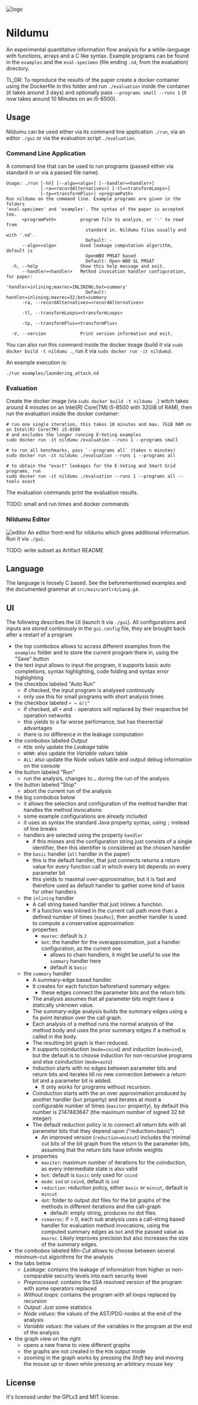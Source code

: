 ![logo](./img/logo.png)

Nildumu
=======

An experimental quantitative information flow analysis 
for a while-language with functions, arrays and a C like syntax. 
Example programs can be found in the `examples` and 
the `eval-specimen` (file ending `.nd`, from the evaluation) directory.

TL;DR: To reproduce the results of the paper create a docker container using the Dockerfile in this folder
and run `./evaluation` inside the container (it takes around 3 days) and optionally 
pass `--programs small --runs 1` (it now takes around 10 Minutes on an i5-8500).

Usage
-----

Nildumu can be used either via its command line application `./run`, 
via an editor `./gui` or via the evaluation script `./evaluation`.

### Command Line Application
A command line that can be used to run programs 
(passed either via standard in or via a passed file name).
```
Usage: ./run [-hV] [--algo=<algo>] [--handler=<handler>]
             [-ra=<recordAlternatives>] [-tl=<transformLoops>]
             [-tp=<transformPlus>] <programPath>
Run nildumu on the command line. Example programs are given in the folders
'eval-specimen' and 'examples'. The syntax of the paper is accepted too.
      <programPath>         program file to analyze, or '-' to read from
                              standard in. Nildumu files usually end with '.nd'.
                              Default: -
      --algo=<algo>         Used leakage computation algorithm, default is
                              OpenWBO PMSAT based
                              Default: Open-WBO GL PMSAT
  -h, --help                Show this help message and exit.
      --handler=<handler>   Method invocation handler configuration, for paper:
                              'handler=inlining;maxrec=INLINING;bot=summary'
                              Default: handler=inlining;maxrec=32;bot=summary
      -ra, --recordAlternatives=<recordAlternatives>

      -tl, --transformLoops=<transformLoops>

      -tp, --transformPlus=<transformPlus>

  -V, --version             Print version information and exit.
```
You can also run this command inside the docker image 
(build it via `sudo docker build -t nildumu .`, run it via `sudo docker run -it nildumu`).

An example execution is:
```
./run examples/laundering_attack.nd   
```

### Evaluation
Create the docker image (via `sudo docker build -t nildumu .`) witch
takes around 4 minutes on an Intel(R) Core(TM) i5-8500 with 32GiB of RAM),
then run the evaluation inside the docker container:
```
# run one single iteration, this takes 10 minutes and max. 7GiB RAM on an Intel(R) Core(TM) i5-8500
# and excludes the longer running E-Voting examples
sudo docker run -it nildumu /evaluation --runs 1 --programs small

# to run all benchmarks, pass `--programs all` (takes n minutes)
sudo docker run -it nildumu ./evaluation --runs 1 --programs all

# to obtain the "exact" leakages for the E-Voting and Smart Grid programs, run
sudo docker run -it nildumu ./evaluation --runs 1 --programs all --tools exact
```
The evaluation commands print the evaluation results.

TODO: small and run times and docker commands

### Nildumu Editor
![editor](./img/gui.png)
An editor front-end for nildumu which gives additional information.
Run it via `./gui`.


TODO: write subset as Artifact README

Language
--------
The language is loosely C based. See the beforementioned examples and the documented grammar at `src/main/antlr4/Lang.g4`.

UI
---
The following describes the UI (launch it via `./gui`).
All configurations and inputs are stored continously in the
`gui.config` file, they are brought back after a restart of a program

- the top combobox allows to access different examples from the
  `examples` folder and to store the current program there in,
  using the "Save" button
- the text input allows to input the program, it supports basic
  auto completions, syntax highlighting, code folding and syntax error
  highlighting
- the checkbox labeled "Auto Run"
    - if checked, the input program is analysed continously
    - only use this for small programs with short analysis times
- the checkbox labeled `+ → &!|^`
    - if checked, all `+` and `-` operators will replaced by their
      respective bit operation networks
    - this yields to a far worse perfomance, but has theorectial
      advantages
    - there is no difference in the leakage computation
- the combobox labeled *Output*
    - `MIN`: only update the *Leakage* table
    - `WONR`: also update the *Variable values* table
    - `ALL`: also update the *Node values* table and output debug
      information on the console
- the button labeled "Run"
    - run the analysis, changes to `…` during the run of the analysis
- the button labeled "Stop"
    - abort the current run of the analysis
- the big combobox below
   - it allows the selection and configuration of the method handler that handles
     the method invocations
   - some example configurations are already included
   - it uses as syntax the standard Java property syntax, using `;`
     instead of line breaks
   - handlers are selected using the property `handler`
        - if this misses and the configuration string just consists of
          a single identifier, then this identifier is considered as
          the chosen handler
   - the `basic` handler (`all` handler in the paper)
        - this is the default handler, that just connects returns
          a return value for every function call in which every bit
          depends on every parameter bit
        - this yields to maximal over-approximation, but it is fast
          and therefore used as default handler to gather some kind of
          basis for other handlers
   - the `inlining` handler
        - A call string based handler that just inlines a function.
        - If a function was inlined in the current call path more
          than a defined number of times (`maxRec`), then another
          handler is used to compute a conservative approximation
        - properties
            - `maxrec`: default is `2`
            - `bot`: the handler for the overapproximation, just
              a handler configuration, as the current one
                - allows to chain handlers, it might be useful to use
                  the `summary` handler here
                - default is `basic`
   - the `summary` handler
        - A summary-edge based handler.
        - It creates for each function beforehand summary edges:
            - these edges connect the parameter bits and the return bits
        - The analysis assumes that all parameter bits might have a
          statically unknown value.
        - The summary-edge analysis builds the summary edges using a
          fix point iteration over the call graph.
        - Each analysis of a method runs the normal analysis of the
          method body and uses the prior summary edges if a method is
          called in the body.
        - The resulting bit graph is then reduced.
        - It supports coinduction (`mode=coind`)
          and induction (`mode=ind`), but the default is to choose
          induction for non-recursive programs and else coinduction
          (`mode=auto`)
        - Induction starts with no edges between parameter bits and
          return bits and iterates till no new connection between a
          return bit and a parameter bit is added.
            - It only works for programs without recursion.
        - Coinduction starts with the an over approximation produced by
          another handler (`bot` property) and iterates at most a
          configurable number of times (`maxiter` property), by default
          this number is 2147483647 (the maximum number of signed 32 bit
          integer)
        - The default reduction policy is to connect all return bits
          with all parameter bits that they depend upon
          ("reduction=basic")
            - An improved version (`reduction=mincut`) includes the
              minimal cut bits of the bit graph from the return to the
              parameter bits, assuming that the return bits have
              infinite weights
        - properties
            - `maxiter`: maximum number of iterations for the
              coinduction, as every intermediate state is also valid
            - `bot`: default is `basic` only used for `coind`
            - `mode`: `ind` or `coind`, default is `ind`
            - `reduction`: reduction policy, either `basic` or `mincut`,
              default is `mincut`
            - `dot`: folder to output dot files for the bit graphs of
              the methods in different iterations and the call-graph
                - default: empty string, produces no dot files
            - `csmaxrec`: if > 0, each sub analysis uses a call-string
              based handler for evaluation method invocations, using
              the computed summary edges as `bot` and the passed value
              as `maxrec`. Likely improves precision but also increases
              the size of the summary edges.
- the combobox labeled *Min-Cut* allows to choose between several
  minimum-cut algorithms for the analysis
- the tabs below
    - *Leakage*: contains the leakage of information from higher or
      non-comparable security levels into each security level
    - *Preprocessed*: contains the SSA resolved version of the program
      with some operators replaced
    - *Without loops*: contains the program with all loops replaced by recursion
    - *Output*: Just some statistics
    - *Node values*: the values of the AST/PDG-nodes at the end of the
      analysis
    - *Variable values*: the values of the variables in the program
      at the end of the analysis
- the graph view on the right
    - opens a new frame to view different graphs
    - the graphs are not created in the `MIN` output mode
    - zooming in the graph works by pressing the *Shift* key and
      moving the mouse up or down while pressing an arbitrary mouse key

License
-------
It's licensed under the GPLv3 and MIT license.
